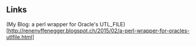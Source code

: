 ## Links

(My Blog: a perl wrapper for Oracle's UTL_FILE)[http://renenyffenegger.blogspot.ch/2015/02/a-perl-wrapper-for-oracles-utlfile.html]
